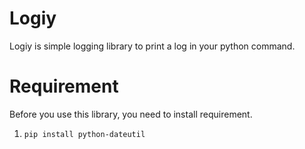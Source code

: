 # Logiy
Logiy is simple logging library to print a log in your python command.

# Requirement
Before you use this library, you need to install requirement.

1. `pip install python-dateutil`
